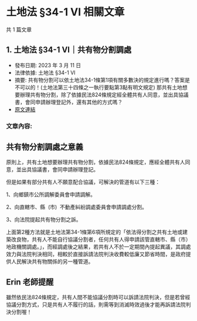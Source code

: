 # 土地法 §34-1 VI 相關文章

共 1 篇文章

## 1. 土地法 §34-1 VI｜共有物分割調處

- 發布日期: 2023 年 3 月 11 日
- 法律依據: 土地法 §34-1 VI
- 摘要: 共有物分割可以依土地法34-1條第1項有關多數決的規定進行嗎？答案是不可以的！(土地法第三十四條之一執行要點第3點有明文規定)
那共有土地想要辦理共有物分割，除了依據民法824條規定經全體共有人同意，並出具協議書，會同申請辦理登記外，還有其他的方式嗎？
- [原文連結](https://www.jasper-realestate.com/%e5%9c%9f%e5%9c%b0%e6%b3%95-34-1-vi_%e5%85%b1%e6%9c%89%e7%89%a9%e5%88%86%e5%89%b2%e8%aa%bf%e8%99%95/)

### 文章內容:

## 共有物分割調處之意義

原則上，共有土地想要辦理共有物分割，依據民法824條規定，應經全體共有人同意，並出具協議書，會同申請辦理登記。

但是如果有部分共有人不願意配合協議，可解決的管道有以下三種：

1、向鄉鎮市公所調解委員會申請調解。

2、向直轄市、縣  (市)  不動產糾紛調處委員會申請調處分割。

3、向法院提起共有物分割之訴。

上面第2種方法就是土地法第34-1條第6項所規定的「依法得分割之共有土地或建築改良物，共有人不能自行協議分割者，任何共有人得申請該管直轄市、縣（市）地政機關調處。」，而經調處後之結果，若共有人不於一定期間內提起異議，其調處效力與法院判決相同，相較於直接訴請法院判決收費較低廉又節省時間，是政府提供人民解決共有物關係的另一種管道。

## Erin 老師提醒

雖然依民法824條規定，共有人間不能協議分割時可以訴請法院判決，但是若曾經協議分割方式，只是共有人不履行的話，則需等到消滅時效過後才能再訴請法院判決分割喔！